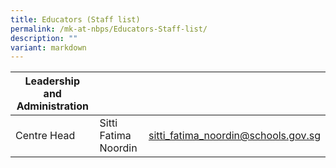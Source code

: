 ```yaml
---
title: Educators (Staff list)
permalink: /mk-at-nbps/Educators-Staff-list/
description: ""
variant: markdown
---
```



| Leadership and Administration|||
|--------|--------|--------|
| Centre Head | Sitti Fatima Noordin | sitti_fatima_noordin@schools.gov.sg|

